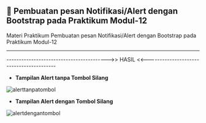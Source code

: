 ## 🚀 Pembuatan pesan Notifikasi/Alert dengan Bootstrap pada Praktikum Modul-12

Materi Praktikum Pembuatan pesan Notifikasi/Alert dengan Bootstrap pada Praktikum Modul-12

<hr>




----------------------------------------->> HASIL <<-----------------------------------------

- <b>Tampilan Alert tanpa Tombol Silang</b> 

![alerttanpatombol](https://user-images.githubusercontent.com/80149680/173212500-45e3acad-30bb-4715-9dc6-082c7dfec749.png)

- <b>Tampilan Alert dengan Tombol Silang</b>

![alertdengantombol](https://user-images.githubusercontent.com/80149680/173212506-56f32f40-3254-4960-b129-6b43e49c84c4.png)

